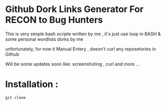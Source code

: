 # Github Dork Links Generator  For RECON to Bug Hunters

 This is very simple bash scripte written by me , it's just use loop in BASH & some personal wordlists dorks by me
 
unfortunately, for now it Manual Entery , doesn't curl any reposetories in Github 



Will be some updates soon like: screenshoting , curl and more ...

# Installation :

```
git clone 
```
